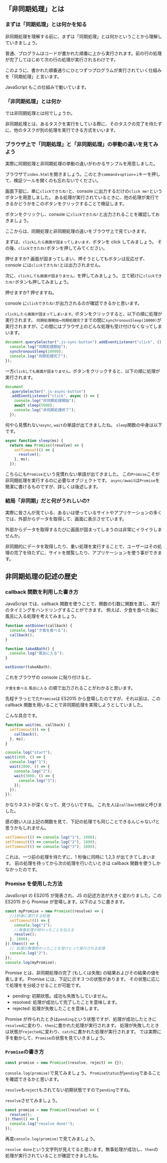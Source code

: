 ## 「非同期処理」とは

### まずは「同期処理」とは何かを知る

非同期処理を理解する前に、まずは「同期処理」とは何かということから理解していきましょう。

普通、プログラムはコードが書かれた順番に上から実行されます。前の行の処理が完了してはじめて次の行の処理が実行されるわけです。

このように、書かれた順番通りにひとつずつプログラムが実行されていく仕組みを「同期処理」と言います。

JavaScript もこの仕組みで動いています。

### 「非同期処理」とは何か

では非同期処理とは何でしょうか。

非同期処理とは、あるタスクを実行をしている際に、そのタスクの完了を待たずに、他のタスクが別の処理を実行できる方式をいいます。

### ブラウザ上で「同期処理」と「非同期処理」の挙動の違いを見てみよう

実際に同期処理と非同期処理の挙動の違いがわかるサンプルを用意しました。

ブラウザで`index.html`を開きましょう。このとき`command`+`option`+`i`キーを押して、検証ツールを開くのも忘れないでください。

画面下部に、単に`clickできたね!`と、console に出力するだけの`click me!`というボタンを用意しました。
ある処理が実行されているときに、他の処理が実行できるかどうかをこのボタンをクリックすることで検証します。

ボタンをクリックし、console に`clickできたね!`と出力されることを確認しておきましょう。

ここからは、同期処理と非同期処理の違いをブラウザ上で見ていきます。

まずは、`clickしたら画面が固まってしまいます。`ボタンを click してみましょう。
その後、`clickできたね!`ボタンを押してみてください。

押せますか?
画面が固まってしまい、押そうとしてもボタンは反応せず、 console には`clickできたね!`とは出力されません。

次に、`clickしても画面が固まりません。`を押してみましょう。
立て続けに`clickできたね!`ボタンも押してみましょう。

押せますか?
押せますね。

console に`clickできたね!`が出力されるのが確認できるかと思います。

`clickしたら画面が固まってしまいます。`ボタンをクリックすると、以下の順に処理が実行されます。
`同期処理開始`~`同期処理完了`までの間に`synchronousSleep(10000)`が実行されますが、この間にはブラウザ上のどんな処理も受け付けなくなってしまいます。

```js
document.querySelector(".js-sync-button").addEventListener("click", () => {
  console.log("同期処理開始");
  synchronousSleep(10000);
  console.log("同期処理完了");
});
```

一方`clickしても画面が固まりません。`ボタンをクリックすると、以下の順に処理が実行されます。

```js
document
  .querySelector(".js-async-button")
  .addEventListener("click", async () => {
    console.log("非同期処理開始");
    await sleep(5000);
    console.log("非同期処理終了");
  });
```

何やら見慣れない`async`, `wait`の単語が出てきましたね。
`sleep`関数の中身は以下です。

```js
async function sleep(ms) {
  return new Promise((resolve) => {
    setTimeout(() => {
      resolve();
    }, ms);
  });
```

こちらにも`Promise`という見慣れない単語が出てきました。
この`Promise`こそが非同期処理を実行するのに必要なオブジェクトです。
`async/await`は`Promise`を簡潔に書けるものですが、詳しくは後述します。

### 結局「非同期」だと何がうれしいの?

実際に皆さんが見ている、あるいは使っているサイトやアプリケーションの多くでは、外部からデータを取得して、画面に表示させています。

外部からデータを取得するたびに画面が固まってしまうのは非常にイライラしませんか。

非同期的にデータを取得したり、重い処理を実行することで、ユーザーはその処理の完了を待たずに、サイトを閲覧したり、アプリケーションを使う事ができます。

## 非同期処理の記述の歴史

### callback 関数を利用した書き方

JavaScript では、callback 関数を使うことで、関数の引数に関数を渡し、実行のタイミングをハンドリングすることができます。
例えば、夕食を食べた後に風呂に入る処理を考えてみましょう。

```js
function eatDinner(callback) {
  console.log("夕食を食べる");
  callback();
}

function takeABath() {
  console.log("風呂に入る");
}

eatDinner(takeABath);
```

これをブラウザの console に貼り付けると、

`夕食を食べる`
`風呂に入る`
の順で出力されることがわかると思います。

先程チラっとでた`Promise`は ES2015 から登場したのですが、それ以前は、この callback 関数を用いることで非同期処理を実現しようとしていました。

こんな具合です。

```js
function wait(ms, callback) {
  setTimeout(() => {
    callback();
  }, ms);
}

console.log("start");
wait(1000, () => {
  console.log("1");
  wait(2000, () => {
    console.log("2");
    wait(3000, () => {
      console.log("3");
    });
  });
});
```

かなりネストが深くなって、見づらいですね。
これを人は`callback地獄`と呼びました。

感の鋭い人は上記の関数を見て、下記の処理でも同じことできるんじゃない?と思うかもしれません。

```js
setTimeout(() => console.log("1"), 1000);
setTimeout(() => console.log("2"), 1000);
setTimeout(() => console.log("3"), 1000);
```

これは、一つ前の処理を待たずに、1 秒後に同時に 1,2,3 が出てきてしまいます。
前の処理を待ってから次の処理を行いたいときは callback 関数を使うしかなかったのです。

### Promise を使用した方法

JavaScript の ES2015 が発表され、JS の記述方法が大きく変わりました。この ES2015 から Promise が登場します。以下のように書きます。

```js
const myPromise = new Promise((resolve) => {
  //1秒後に実行する処理
  setTimeout(() => {
    console.log("1");
    //無事処理が終わったことを伝える
    resolve();
  }, 1000);
}).then(() => {
  // 処理が無事終わったことを受けとって実行される処理
  console.log("2");
});
console.log(myPromise);
```

Promise とは、非同期処理の完了 (もしくは失敗) の結果およびその結果の値を表します。
Promise には、下記に示す３つの状態があります。
その状態に応じて処理をを分岐させることが可能です。

- pending: 初期状態。成功も失敗もしていません。
- resolved: 処理が成功して完了したことを意味します。
- rejected: 処理が失敗したことを意味します。

Promise が作られたときは`pending`という状態ですが、処理が成功したときに `resolved`に変わり、`then`に書かれた処理が実行されます。
処理が失敗したときは状態が`rejected`に変わり、`catch`に書かれた処理が実行されます。
では実際に手を動かして、`Promise`の状態を見ていきましょう。

### `Promise`の書き方

```js
const promise = new Promise((resolve, reject) => {});
```

`console.log(promise)`で見てみましょう。
`PromiseStatus`が`pending`であることを確認できるかと思います。

`resolve`も`reject`もされてない初期状態ですので`pending`ですね。

`resolve`させてみましょう。

```js
const promise = new Promise((resolve) => {
  resolve();
}).then(() => {
  console.log("resolve done!");
});
```

再度`console.log(promise)`で見てみましょう。

`resolve done`という文字列が見えてると思います。無事処理が成功し、`then`の処理が実行されていることが確認できましたね。
